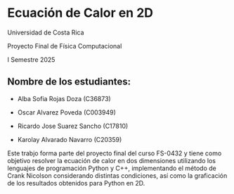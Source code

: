 # Ecuación de Calor en 2D

Universidad de Costa Rica

Proyecto Final de Física Computacional

I Semestre 2025

## Nombre de los estudiantes:

- Alba Sofia Rojas Doza (C36873)

- Oscar Alvarez Poveda (C003949)

- Ricardo Jose Suarez Sancho (C17810)

- Karolay Alvarado Navarro (C20359)

Este trabjo forma parte del proyecto final del curso FS-0432 y tiene como objetivo resolver la ecuación de calor en dos dimensiones utilizando los lenguajes de programación Python y C++, implementando el método de Crank Nicolson considerando distintas condiciones, así como la graficación de los resultados obtenidos para Python en 2D.
